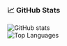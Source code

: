 
### 📈 GitHub Stats
![GitHub stats](https://github-readme-stats.vercel.app/api?username=yinxianwei&show_icons=true&theme=radical&hide_title=true)  
![Top Languages](https://github-readme-stats.vercel.app/api/top-langs/?username=yinxianwei&layout=compact&theme=radical)
